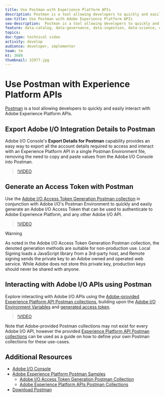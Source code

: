 ```yaml
---
title: Use Postman with Experience Platform APIs
description: Postman is a tool allowing developers to quickly and easily interact with Experience Platform APIs.
seo-title: Use Postman with Adobe Experience Platform APIs
seo-description:  Postman is a tool allowing developers to quickly and easily interact with Adobe Experience Platform APIs.
feature: data-catalog, data-governance, data-ingestion, data-science, experience-data-model, gdpr, identity, observability, opt-in, query-service, real-time-customer-profile, segmentation
topics: 
doc-type: technical video
activity: develop
audience: developer, implementer
team: tm
kt: 3688
thumbnail: 32977.jpg
---
```

 
# Use Postman with Experience Platform APIs

[Postman](https://www.getpostman.com/) is a tool allowing developers to quickly and easily interact with Adobe Experience Platform APIs.

## Export Adobe I/O Integration Details to Postman

Adobe I/O Console's **Export Details for Postman** capability provides an easy way to export all the account details required to access and interact with an Experience Platform API in a single Postman Environment file, removing the need to copy and paste values from the Adobe I/O Console into Postman.

>[!VIDEO](https://video.tv.adobe.com/v/28832/?quality=12&learn=on)

## Generate an Access Token with Postman

Use the [Adobe I/O Access Token Generation Postman collection](https://github.com/adobe/experience-platform-postman-samples/tree/master/apis/ims) in conjunction with Adobe I/O's Postman Environment to quickly and easily generate an Adobe I/O Access Token that can be used to authenticate to Adobe Experience Platform, and any other Adobe I/O API.

>[!VIDEO](https://video.tv.adobe.com/v/29698/?quality=12&learn=on)

>[!WARNING]
>
> As noted in the Adobe I/O Access Token Generation Postman collection, the denoted generation methods are suitable for non-production use. Local Signing loads a JavaScript library from a 3rd-party host, and Remote signing sends the private key to an Adobe owned and operated web service. While Adobe does not store this private key, production keys should never be shared with anyone.

## Interacting with Adobe I/O APIs using Postman

Explore interacting with Adobe I/O APIs using the [Adobe-provided Experience Platform API Postman collections](https://github.com/adobe/experience-platform-postman-samples/tree/master/apis/experience-platform), building upon the [Adobe I/O Environment Variables](#export-adobe-io-integration-details-to-postman) and [generated access token](#generate-an-access-token-with-postman).

>[!VIDEO](https://video.tv.adobe.com/v/29704/?quality=12&learn=on)

Note that Adobe-provided Postman collections may not exist for every Adobe I/O API, however the provided [Experience Platform API Postman collections](https://github.com/adobe/experience-platform-postman-samples/tree/master/apis/experience-platform) can be used as a guide on how to define your own Postman collections for these use-cases.

## Additional Resources

* [Adobe I/O Console](https://console.adobe.io)
* [Adobe Experience Platform Postman Samples](https://github.com/adobe/experience-platform-postman-samples)
  * [Adobe I/O Access Token Generation Postman Collection](https://github.com/adobe/experience-platform-postman-samples/tree/master/apis/ims)
  * [Adobe Experience Platform APIs Postman Collections](https://github.com/adobe/experience-platform-postman-samples/tree/master/apis/experience-platform)
* [Download Postman](https://www.getpostman.com/)
